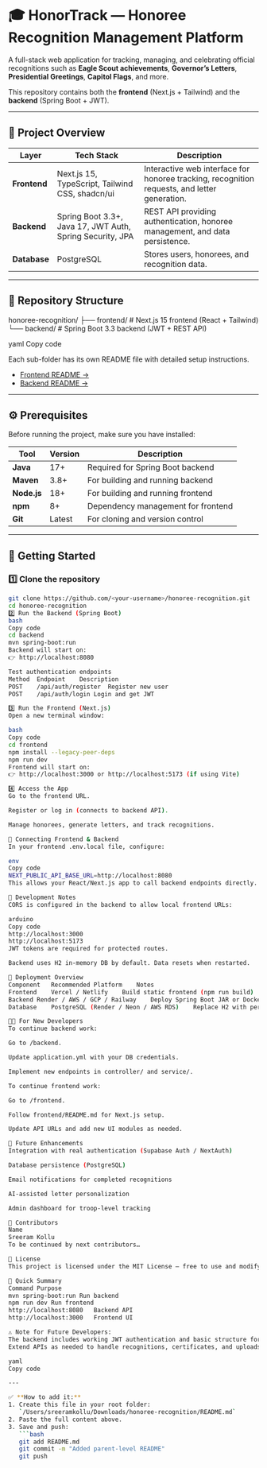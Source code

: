 # 🎓 HonorTrack — Honoree Recognition Management Platform

A full-stack web application for tracking, managing, and celebrating official recognitions such as **Eagle Scout achievements**, **Governor’s Letters**, **Presidential Greetings**, **Capitol Flags**, and more.  

This repository contains both the **frontend** (Next.js + Tailwind) and the **backend** (Spring Boot + JWT).

---

## 🧭 Project Overview

| Layer | Tech Stack | Description |
|-------|-------------|-------------|
| **Frontend** | Next.js 15, TypeScript, Tailwind CSS, shadcn/ui | Interactive web interface for honoree tracking, recognition requests, and letter generation. |
| **Backend** | Spring Boot 3.3+, Java 17, JWT Auth, Spring Security, JPA | REST API providing authentication, honoree management, and data persistence. |
| **Database** | PostgreSQL | Stores users, honorees, and recognition data. |

---

## 📁 Repository Structure

honoree-recognition/
├── frontend/ # Next.js 15 frontend (React + Tailwind)
└── backend/ # Spring Boot 3.3 backend (JWT + REST API)

yaml
Copy code

Each sub-folder has its own README file with detailed setup instructions.

- [Frontend README →](./frontend/README.md)
- [Backend README →](./backend/README.md)

---

## ⚙️ Prerequisites

Before running the project, make sure you have installed:

| Tool | Version | Description |
|------|----------|-------------|
| **Java** | 17+ | Required for Spring Boot backend |
| **Maven** | 3.8+ | For building and running backend |
| **Node.js** | 18+ | For building and running frontend |
| **npm** | 8+ | Dependency management for frontend |
| **Git** | Latest | For cloning and version control |

---

## 🚀 Getting Started

### 1️⃣ Clone the repository
```bash
git clone https://github.com/<your-username>/honoree-recognition.git
cd honoree-recognition
2️⃣ Run the Backend (Spring Boot)
bash
Copy code
cd backend
mvn spring-boot:run
Backend will start on:
👉 http://localhost:8080

Test authentication endpoints
Method	Endpoint	Description
POST	/api/auth/register	Register new user
POST	/api/auth/login	Login and get JWT

3️⃣ Run the Frontend (Next.js)
Open a new terminal window:

bash
Copy code
cd frontend
npm install --legacy-peer-deps
npm run dev
Frontend will start on:
👉 http://localhost:3000 or http://localhost:5173 (if using Vite)

4️⃣ Access the App
Go to the frontend URL.

Register or log in (connects to backend API).

Manage honorees, generate letters, and track recognitions.

🔗 Connecting Frontend & Backend
In your frontend .env.local file, configure:

env
Copy code
NEXT_PUBLIC_API_BASE_URL=http://localhost:8080
This allows your React/Next.js app to call backend endpoints directly.

🧰 Development Notes
CORS is configured in the backend to allow local frontend URLs:

arduino
Copy code
http://localhost:3000
http://localhost:5173
JWT tokens are required for protected routes.

Backend uses H2 in-memory DB by default. Data resets when restarted.

🧱 Deployment Overview
Component	Recommended Platform	Notes
Frontend	Vercel / Netlify	Build static frontend (npm run build)
Backend	Render / AWS / GCP / Railway	Deploy Spring Boot JAR or Docker image
Database	PostgreSQL (Render / Neon / AWS RDS)	Replace H2 with persistent DB in application.yml

🧑‍💻 For New Developers
To continue backend work:

Go to /backend.

Update application.yml with your DB credentials.

Implement new endpoints in controller/ and service/.

To continue frontend work:

Go to /frontend.

Follow frontend/README.md for Next.js setup.

Update API URLs and add new UI modules as needed.

🧩 Future Enhancements
Integration with real authentication (Supabase Auth / NextAuth)

Database persistence (PostgreSQL)

Email notifications for completed recognitions

AI-assisted letter personalization

Admin dashboard for troop-level tracking

👥 Contributors
Name
Sreeram Kollu
To be continued by next contributors…		

📜 License
This project is licensed under the MIT License — free to use and modify for personal or organizational purposes.

🧭 Quick Summary
Command	Purpose
mvn spring-boot:run	Run backend
npm run dev	Run frontend
http://localhost:8080	Backend API
http://localhost:3000	Frontend UI

⚠️ Note for Future Developers:
The backend includes working JWT authentication and basic structure for honoree management.
Extend APIs as needed to handle recognitions, certificates, and uploads.

yaml
Copy code

---

✅ **How to add it:**
1. Create this file in your root folder:  
   `/Users/sreeramkollu/Downloads/honoree-recognition/README.md`
2. Paste the full content above.
3. Save and push:
   ```bash
   git add README.md
   git commit -m "Added parent-level README"
   git push
